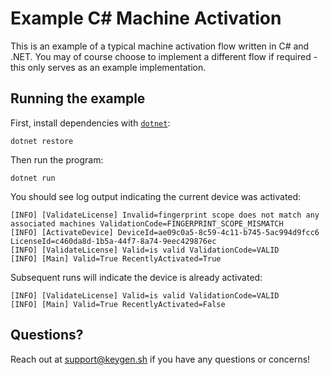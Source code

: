 # Example C# Machine Activation

This is an example of a typical machine activation flow written in C# and .NET.
You may of course choose to implement a different flow if required - this
only serves as an example implementation.

## Running the example

First, install dependencies with [`dotnet`](https://docs.microsoft.com/en-us/dotnet/core/tools/dotnet):

```
dotnet restore
```

Then run the program:

```
dotnet run
```

You should see log output indicating the current device was activated:

```
[INFO] [ValidateLicense] Invalid=fingerprint scope does not match any associated machines ValidationCode=FINGERPRINT_SCOPE_MISMATCH
[INFO] [ActivateDevice] DeviceId=ae09c0a5-8c59-4c11-b745-5ac994d9fcc6 LicenseId=c460da8d-1b5a-44f7-8a74-9eec429876ec
[INFO] [ValidateLicense] Valid=is valid ValidationCode=VALID
[INFO] [Main] Valid=True RecentlyActivated=True
```

Subsequent runs will indicate the device is already activated:

```
[INFO] [ValidateLicense] Valid=is valid ValidationCode=VALID
[INFO] [Main] Valid=True RecentlyActivated=False
```

## Questions?

Reach out at [support@keygen.sh](mailto:support@keygen.sh) if you have any
questions or concerns!
